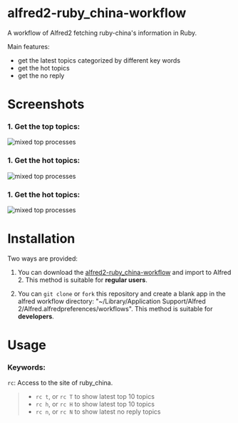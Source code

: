 alfred2-ruby_china-workflow
======================

A workflow of Alfred2 fetching ruby-china's information in Ruby.

Main features:

- get the latest topics categorized by different key words
- get the hot topics
- get the no reply

Screenshots
======================

### 1. Get the top topics:

![mixed top processes](https://raw.github.com/KgTong/alfred2-ruby_china-workflow/master/screenshots/topics.png)

### 1. Get the hot topics:

![mixed top processes](https://raw.github.com/KgTong/alfred2-ruby_china-workflow/master/screenshots/hot_topics.png)

### 1. Get the hot topics:

![mixed top processes](https://raw.github.com/KgTong/alfred2-ruby_china-workflow/master/screenshots/no_reply.png)



Installation
======================

Two ways are provided:

1. You can download the [alfred2-ruby_china-workflow](https://github.com/KgTong/alfred2-ruby_china-workflow/blob/master/ruby-china.alfredworkflow) and import to Alfred 2. This method is suitable for **regular users**.

2. You can `git clone` or `fork` this repository and create a blank app in the alfred workflow directory: "~/Library/Application Support/Alfred 2/Alfred.alfredpreferences/workflows". This method is suitable for **developers**.

Usage
======================

### Keywords:

`rc`: Access to the site of ruby_china.

>   - `rc t`, or `rc T` to show latest top 10 topics 
>   - `rc h`, or `rc H` to show latest top 10 topics
>   - `rc n`, or `rc N` to show latest no reply topics